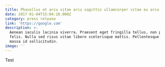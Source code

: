 ```yaml
---
title: Phasellus et arcu vitae arcu sagittis ullamcorper vitae eu arcu
date: 2017-01-04T15:04:10.000Z
category: press release
link: 'https://google.com'
description: >-
  Aenean iaculis lacinia viverra. Praesent eget fringilla tellus, non pharetra
  felis. Nulla sed risus vitae libero scelerisque mattis. Pellentesque tempor ut
  massa id sollicitudin.
image: ''
---
```

Test
